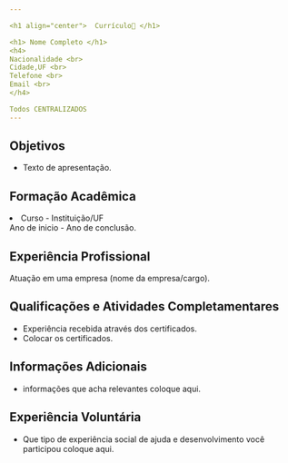 ```yaml
---

<h1 align="center">  Currículo📄 </h1>

<h1> Nome Completo </h1>
<h4>
Nacionalidade <br>
Cidade,UF <br>
Telefone <br>
Email <br>
</h4>

Todos CENTRALIZADOS
---
```


## Objetivos

- Texto de apresentação. 

## Formação Acadêmica

<li>Curso - Instituição/UF<br>
Ano de inicio - Ano de conclusão. 
</li>

## Experiência Profissional

Atuação em uma empresa (nome da empresa/cargo). 

## Qualificações e Atividades Completamentares

- Experiência recebida através dos certificados. 
- Colocar os certificados. 

## Informações Adicionais

- informações que acha relevantes coloque aqui. 

## Experiência Voluntária

- Que tipo de experiência social de ajuda e desenvolvimento você participou coloque aqui. 


